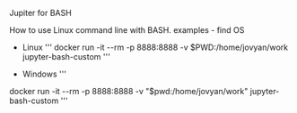 



Jupiter for BASH

How to use Linux command line  with BASH. examples - find OS

* Linux
'''
docker run -it --rm -p 8888:8888 -v $PWD:/home/jovyan/work jupyter-bash-custom
'''

* Windows
'''

docker run -it --rm -p 8888:8888 -v "$pwd:/home/jovyan/work" jupyter-bash-custom
'''



